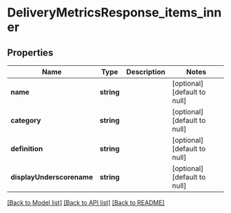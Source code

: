 # DeliveryMetricsResponse_items_inner

## Properties
Name | Type | Description | Notes
------------ | ------------- | ------------- | -------------
**name** | **string** |  | [optional] [default to null]
**category** | **string** |  | [optional] [default to null]
**definition** | **string** |  | [optional] [default to null]
**displayUnderscorename** | **string** |  | [optional] [default to null]

[[Back to Model list]](../README.md#documentation-for-models) [[Back to API list]](../README.md#documentation-for-api-endpoints) [[Back to README]](../README.md)


